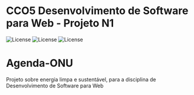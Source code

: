 # CCO5  Desenvolvimento de Software para Web - Projeto N1
![License](https://img.shields.io/badge/Code%20License-MIT-green.svg)
![License](https://img.shields.io/badge/-learning-red.svg)
![License](https://img.shields.io/badge/UNIFG-blue.svg)

# Agenda-ONU
Projeto sobre energia limpa e sustentável, para a disciplina de Desenvolvimento de Software para Web
